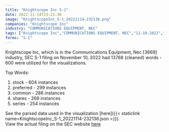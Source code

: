 ```yaml
---
title: "Knightscope Inc S-1"
date: 2022-11-14T23:21:36
image: "KnightscopeInc_S-1_20221114-232136.png"
companies: "Knightscope Inc"
industry: "COMMUNICATIONS EQUIPMENT, NEC"
tags: ["Knightscope Inc","COMMUNICATIONS EQUIPMENT, NEC","11-10-2022","S-1"]
forms: "S-1"
---
```

Knightscope Inc, which is in the Communications Equipment, Nec [3669] industry, SEC S-1 filing on November 10, 2022 had 13768 (cleaned) words - 600 were utilized for the visualizations.

Top Words:
1. stock - 604 instances
2. preferred - 299 instances
3. common - 286 instances
4. shares - 269 instances
5. series - 254 instances


See the parsed data used in the visualization [here]({{< staticlink name=KnightscopeInc_S-1_20221114-232136.json >}}).  
View the actual filing on the SEC website [here](https://www.sec.gov/Archives/edgar/data/1600983/0001104659-22-117267.txt)